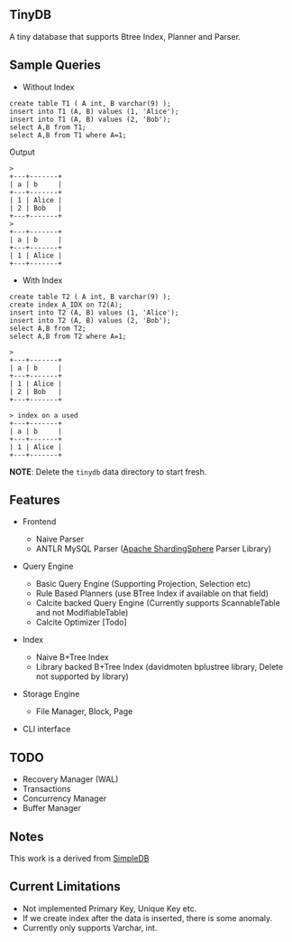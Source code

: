 ## TinyDB

A tiny database that supports Btree Index, Planner and Parser.

## Sample Queries

- Without Index

```shell
create table T1 ( A int, B varchar(9) );
insert into T1 (A, B) values (1, 'Alice');
insert into T1 (A, B) values (2, 'Bob');
select A,B from T1;
select A,B from T1 where A=1;
```

Output

```shell
>
+---+-------+
| a | b     |
+---+-------+
| 1 | Alice |
| 2 | Bob   |
+---+-------+
>
+---+-------+
| a | b     |
+---+-------+
| 1 | Alice |
+---+-------+
```

- With Index

```shell
create table T2 ( A int, B varchar(9) );
create index A_IDX on T2(A);
insert into T2 (A, B) values (1, 'Alice');
insert into T2 (A, B) values (2, 'Bob');
select A,B from T2;
select A,B from T2 where A=1;
```

```shell
>
+---+-------+
| a | b     |
+---+-------+
| 1 | Alice |
| 2 | Bob   |
+---+-------+

> index on a used
+---+-------+
| a | b     |
+---+-------+
| 1 | Alice |
+---+-------+
```

**NOTE**: Delete the `tinydb` data directory to start fresh.

## Features

- Frontend
    - Naive Parser
    - ANTLR MySQL Parser ([Apache ShardingSphere](https://shardingsphere.apache.org/) Parser Library)

- Query Engine
    - Basic Query Engine (Supporting Projection, Selection etc)
    - Rule Based Planners (use BTree Index if available on that field)
    - Calcite backed Query Engine (Currently supports ScannableTable and not ModifiableTable)
    - Calcite Optimizer [Todo]

- Index
    - Naive B+Tree Index
    - Library backed B+Tree Index (davidmoten bplustree library, Delete not supported by library)

- Storage Engine
    - File Manager, Block, Page

- CLI interface

## TODO

- Recovery Manager (WAL)
- Transactions
- Concurrency Manager
- Buffer Manager

## Notes

This work is a derived from [SimpleDB](http://cs.bc.edu/~sciore/simpledb/)

## Current Limitations

- Not implemented Primary Key, Unique Key etc.
- If we create index after the data is inserted, there is some anomaly.
- Currently only supports Varchar, int.
